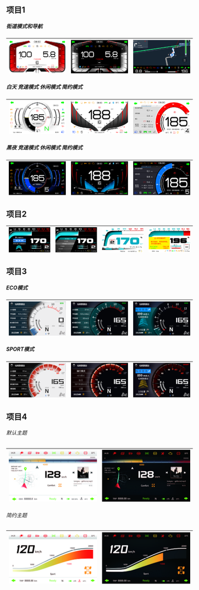 ## 项目1

##### 街道模式和导航
| ![Image 1](asserts/lvgl/1/街道模式_1万2千转_白天.png) | ![Image 2](asserts/lvgl/1/街道模式_1万2千转_夜间.png) | ![Image 3](asserts/lvgl/1/投屏_1万转_导航.png)|
|---|---|---|
 
##### 白天 竞速模式 休闲模式 简约模式 
| ![Image 1](asserts/lvgl/1/竞速模式_1万2转_白天.png) | ![Image 2](asserts/lvgl/1/休闲模式_1万2千转_白天.png)| ![Image 3](asserts/lvgl/1/简约模式_1万2千转_白天.png) |
|---|---|---|
##### 黑夜 竞速模式 休闲模式 简约模式 
| ![Image 1](asserts/lvgl/1/竞速模式_1万2转_夜间.png) | ![Image 2](asserts/lvgl/1/休闲模式_1万2千转_夜间.png) | ![Image 3](asserts/lvgl/1/简约模式_1万2千转_夜间.png) |
|---|---|---|




## 项目2
| ![Image 1](asserts/lvgl/2/1.png) | ![Image 2](asserts/lvgl/2/2.png) | ![Image 3](asserts/lvgl/2/主界面1.png)| ![Image 3](asserts/lvgl/2/ABS提示效果图.png)|
|---|---|---|---|



## 项目3

##### ECO模式
| ![Image 1](asserts/lvgl/3/ECO白天菜单.png) | ![Image 2](asserts/lvgl/3/ECO黑夜菜单.png) | ![Image 3](asserts/lvgl/3/ECO导航.png)|
|---|---|---|

##### SPORT模式
| ![Image 1](asserts/lvgl/3/SPORT白天菜单.png) | ![Image 2](asserts/lvgl/3/SPORT黑夜菜单.png) | ![Image 3](asserts/lvgl/3/SPORT导航.png)|
|---|---|---|



## 项目4

###### 默认主题
| ![Image 1](asserts/qt/1/default-d.jpg) | ![Image 2](asserts/qt/1/default-n.jpg)|
|---|---|

###### 简约主题
| ![Image 1](asserts/qt/1/simple-d.jpg) | ![Image 2](asserts/qt/1/simple-n.jpg)|
|---|---|